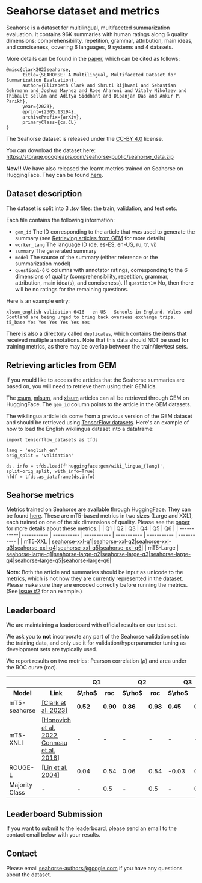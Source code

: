 # Seahorse dataset and metrics

Seahorse is a dataset for multilingual, multifaceted summarization evaluation.
It contains 96K summaries with human ratings along 6 quality dimensions: comprehensibility, repetition, grammar, attribution, main ideas, and conciseness, covering 6 languages, 9 systems and 4 datasets.

More details can be found in the [paper](https://arxiv.org/abs/2305.13194), which can be cited as follows:
```
@misc{clark2023seahorse,
      title={SEAHORSE: A Multilingual, Multifaceted Dataset for Summarization Evaluation}, 
      author={Elizabeth Clark and Shruti Rijhwani and Sebastian Gehrmann and Joshua Maynez and Roee Aharoni and Vitaly Nikolaev and Thibault Sellam and Aditya Siddhant and Dipanjan Das and Ankur P. Parikh},
      year={2023},
      eprint={2305.13194},
      archivePrefix={arXiv},
      primaryClass={cs.CL}
}
```
The Seahorse dataset is released under the [CC-BY 4.0](https://creativecommons.org/licenses/by/4.0/) license.

You can download the dataset here: https://storage.googleapis.com/seahorse-public/seahorse_data.zip

<b>New!!</b> We have also released the learnt metrics trained on Seahorse on HuggingFace. They can be found [here](https://huggingface.co/collections/google/seahorse-release-6543b0c06d87d83c6d24193b).

## Dataset description

The dataset is split into 3 .tsv files: the train, validation, and test sets.

Each file contains the following information:
* `gem_id` The ID corresponding to the article that was used to generate the summary (see [Retrieving articles from GEM](https://github.com/google-research-datasets/seahorse/edit/main/README.md#retrieving-articles-from-gem) for more details)
* `worker_lang` The language ID (de, es-ES, en-US, ru, tr, vi) 
* `summary` The generated summary
* `model` The source of the summary (either reference or the summarization model)
* `question1-6` 6 columns with annotator ratings, corresponding to the 6 dimensions of quality (comprehensibility, repetition, grammar, attribution, main idea(s), and conciseness). If `question1`= No, then there will be no ratings for the remaining questions.

Here is an example entry:
```
xlsum_english-validation-6416	en-US	Schools in England, Wales and Scotland are being urged to bring back overseas exchange trips.	t5_base	Yes	Yes	Yes	Yes	Yes	Yes
```

There is also a directory called `duplicates`, which contains the items that received multiple annotations. Note that this data should NOT be used for training metrics, as there may be overlap between the train/dev/test sets.

## Retrieving articles from GEM

If you would like to access the articles that the Seahorse summaries are based on, you will need to retrieve them using their GEM ids.

The [xsum](https://huggingface.co/datasets/GEM/xsum), [mlsum](https://huggingface.co/datasets/GEM/mlsum), and [xlsum](https://huggingface.co/datasets/GEM/xlsum) articles can all be retrieved through GEM on HuggingFace. The `gem_id` column points to the article in the GEM datasets.

The wikilingua article ids come from a previous version of the GEM dataset and should be retrieved using [TensorFlow datasets](https://www.tensorflow.org/datasets/catalog/gem). Here's an example of how to load the English wikilingua dataset into a dataframe:

```
import tensorflow_datasets as tfds

lang = 'english_en'
orig_split = 'validation'

ds, info = tfds.load(f'huggingface:gem/wiki_lingua_{lang}', split=orig_split, with_info=True)
hfdf = tfds.as_dataframe(ds,info)
```

## Seahorse metrics

Metrics trained on Seahorse are available through HuggingFace. They can be found [here](https://huggingface.co/collections/google/seahorse-release-6543b0c06d87d83c6d24193b).
These are mT5-based metrics in two sizes (Large and XXL), each trained on one of the six dimensions of quality.
Please see the [paper](https://arxiv.org/abs/2305.13194) for more details about these metrics.
|       | Q1      | Q2 | Q3      | Q4 | Q5      | Q6 |
| -----------| ----------- | ----------- | ----------- | ----------- | ----------- | ----------- |
| mT5-XXL      | [seahorse-xxl-q1](https://huggingface.co/google/seahorse-xxl-q1)|[seahorse-xxl-q2](https://huggingface.co/google/seahorse-xxl-q2)|[seahorse-xxl-q3](https://huggingface.co/google/seahorse-xxl-q3)|[seahorse-xxl-q4](https://huggingface.co/google/seahorse-xxl-q4)|[seahorse-xxl-q5](https://huggingface.co/google/seahorse-xxl-q5)|[seahorse-xxl-q6](https://huggingface.co/google/seahorse-xxl-q6)|
| mT5-Large   | [seahorse-large-q1](https://huggingface.co/google/seahorse-large-q1)|[seahorse-large-q2](https://huggingface.co/google/seahorse-large-q2)|[seahorse-large-q3](https://huggingface.co/google/seahorse-large-q3)|[seahorse-large-q4](https://huggingface.co/google/seahorse-large-q4)|[seahorse-large-q5](https://huggingface.co/google/seahorse-large-q5)|[seahorse-large-q6](https://huggingface.co/google/seahorse-large-q6)|

**Note:** Both the article and summaries should be input as unicode to the metrics, which is not how they are currently represented in the dataset. Please make sure they are encoded correctly before running the metrics. (See [issue #2](https://github.com/google-research-datasets/seahorse/issues/2) for an example.)

## Leaderboard

We are maintaining a leaderboard with official results on our test set.

We ask you to **not** incorporate any part of the Seahorse validation set into the training data, and only use it for validation/hyperparameter tuning as development sets are typically used.

We report results on two metrics: Pearson correlation ($\rho$) and area under the ROC curve (roc).

<table>
  <tr>
    <th></th>
    <th></th>
    <th colspan="2">Q1</th>
    <th colspan="2">Q2</th>
    <th colspan="2">Q3</th>
    <th colspan="2">Q4</th>
    <th colspan="2">Q5</th>
    <th colspan="2">Q6</th>
  </tr>
  <tr>
    <th>Model</th>
    <th>Link</th>
    <th>$\rho$</th>
    <th>roc</th>
    <th>$\rho$</th>
    <th>roc</th>
    <th>$\rho$</th>
    <th>roc</th>
    <th>$\rho$</th>
    <th>roc</th>
    <th>$\rho$</th>
    <th>roc</th>    
    <th>$\rho$</th>
    <th>roc</th>
  </tr>
       <tr>
      <td> mT5-seahorse </td>
         <td> <a href="">[Clark et al. 2023]</a> </td>
         <td><b>0.52</b></td>
         <td><b>0.90</b></td>
         <td><b>0.86</b></td>
         <td><b>0.98</b></td>
         <td><b>0.45</b></td>
         <td><b>0.84</b></td>
         <td><b>0.59</b></td>
         <td><b>0.85</b></td>
         <td><b>0.50</b></td>
         <td><b>0.80</b></td>
         <td><b>0.52</b></td>
         <td><b>0.81</b></td>         
  </tr> 
         <tr>
      <td> mT5-XNLI </td>
           <td> [<a href="https://aclanthology.org/2022.naacl-main.287/">Honovich et al. 2022</a>, <a href="https://aclanthology.org/D18-1269/">Conneau et al. 2018</a>] </td>
         <td>-</td>
         <td>-</td>
         <td>-</td>
         <td>-</td>
         <td>-</td>
         <td>-</td>
         <td>0.43</td>
         <td>0.78</td>
         <td>-</td>
         <td>-</td>
         <td>-</td>
         <td>-</td>         
  </tr>
           <tr>
      <td> ROUGE-L </td>
           <td> [<a href="https://aclanthology.org/2022.naacl-main.287">Lin et al. 2004</a>] </td>
         <td>0.04</td>
         <td>0.54</td>
         <td>0.06</td>
         <td>0.54</td>
         <td>-0.03</td>
         <td>0.43</td>
         <td>0.13</td>
         <td>0.55</td>
         <td>0.03</td>
         <td>0.54</td>
         <td>0.02</td>
         <td>0.54</td>         
  </tr> 
           <tr>
      <td> Majority Class </td>
           <td> - </td>
         <td>-</td>
         <td>0.5</td>
         <td>-</td>
         <td>0.5</td>
         <td>-</td>
         <td>0.5</td>
         <td>-</td>
         <td>0.5</td>
         <td>-</td>
         <td>0.5</td>
         <td>-</td>
         <td>0.5</td>         
  </tr>   
  
</table>

## Leaderboard Submission

If you want to submit to the leaderboard, please send an email to the contact email below with your results.

## Contact

Please email seahorse-authors@google.com if you have any questions about the dataset.

